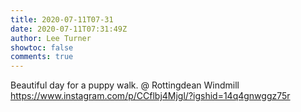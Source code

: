 ```yaml
---
title: 2020-07-11T07-31
date: 2020-07-11T07:31:49Z
author: Lee Turner
showtoc: false
comments: true
---
```


Beautiful day for a puppy walk. @ Rottingdean Windmill https://www.instagram.com/p/CCflbj4Mjgl/?igshid=14q4gnwggz75r


